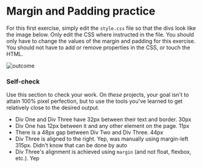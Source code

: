 # Margin and Padding practice

For this first exercise, simply edit the `style.css` file so that the divs look like the image below. Only edit the CSS where instructed in the file.  You should only have to change the values of the margin and padding for this exercise. You should not have to add or remove properties in the CSS, or touch the HTML.

![outcome](./desired-outcome.png)

### Self-check 
Use this section to check your work. On _these_ projects, your goal isn't to attain 100% pixel perfection, but to use the tools you've learned to get relatively close to the desired output.

- Div One and Div Three have 32px between their text and border. 30px
- Div One has 12px between it and any other element on the page. 11px
- There is a 48px gap between Div Two and Div Three. 44px
- Div Three is aligned to the right. Yep, was manually using margin-left 315px. Didn't know that can be done by auto
- Div Three's alignment is achieved using `margin` (and not float, flexbox, etc.). Yep